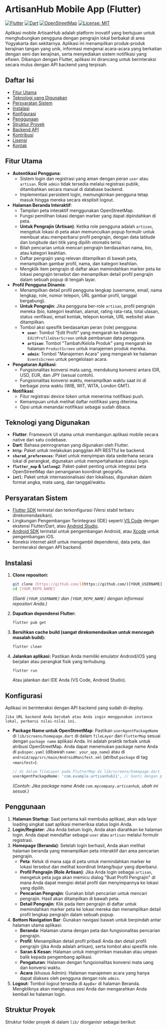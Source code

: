 # ArtisanHub Mobile App (Flutter)

[![Flutter](https://img.shields.io/badge/Flutter-02569B?style=for-the-badge&logo=flutter&logoColor=white)](https://flutter.dev/)
[![Dart](https://img.shields.io/badge/Dart-0175C2?style=for-the-badge&logo=dart&logoColor=white)](https://dart.dev/)
[![OpenStreetMap](https://img.shields.io/badge/OpenStreetMap-7DAB46?style=for-the-badge&logo=openstreetmap&logoColor=white)](https://www.openstreetmap.org/)
[![License: MIT](https://img.shields.io/badge/License-MIT-yellow.svg)](https://opensource.org/licenses/MIT)

Aplikasi mobile ArtisanHub adalah platform inovatif yang bertujuan untuk menghubungkan pengguna dengan pengrajin lokal berbakat di area Yogyakarta dan sekitarnya. Aplikasi ini menampilkan produk-produk kerajinan tangan yang unik, informasi mengenai acara-acara yang berkaitan dengan seni dan kerajinan, serta menyediakan sistem notifikasi yang efisien. Dibangun dengan Flutter, aplikasi ini dirancang untuk berinteraksi secara mulus dengan API backend yang terpisah.

## Daftar Isi

* [Fitur Utama](#fitur-utama)
* [Teknologi yang Digunakan](#teknologi-yang-digunakan)
* [Persyaratan Sistem](#persyaratan-sistem)
* [Instalasi](#instalasi)
* [Konfigurasi](#konfigurasi)
* [Penggunaan](#penggunaan)
* [Struktur Proyek](#struktur-proyek)
* [Backend API](#backend-api)
* [Kontribusi](#kontribusi)
* [Lisensi](#lisensi)
* [Kontak](#kontak)

## Fitur Utama

* **Autentikasi Pengguna**:
    * Sistem login dan registrasi yang aman dengan peran `user` atau `artisan`. Role `admin` tidak tersedia melalui registrasi publik, ditambahkan secara manual di database backend.
    * Implementasi persistent login, memungkinkan pengguna tetap masuk hingga mereka secara eksplisit logout.
* **Halaman Beranda Interaktif**:
    * Tampilan peta interaktif menggunakan OpenStreetMap.
    * Fungsi pemilihan lokasi dengan marker yang dapat dipindahkan di peta.
    * **Untuk Pengrajin (Artisan)**: Ketika role pengguna adalah `artisan`, mengetuk lokasi di peta akan memunculkan popup formulir untuk membuat atau memperbarui profil pengrajin, dengan data latitude dan longitude dari titik yang dipilih otomatis terisi.
    * Bilah pencarian untuk mencari pengrajin berdasarkan nama, bio, atau kategori keahlian.
    * Daftar pengrajin yang relevan ditampilkan di bawah peta, menampilkan gambar profil, nama, dan kategori keahlian.
    * Mengklik item pengrajin di daftar akan memindahkan marker peta ke lokasi pengrajin tersebut dan menampilkan detail profil pengrajin dalam sebuah popup di tengah layar.
* **Profil Pengguna Dinamis**:
    * Menampilkan detail profil pengguna lengkap (username, email, nama lengkap, role, nomor telepon, URL gambar profil, tanggal bergabung).
    * **Untuk Pengrajin**: Jika pengguna ber-role `artisan`, profil pengrajin mereka (bio, kategori keahlian, alamat, rating rata-rata, total ulasan, status verifikasi, email kontak, telepon kontak, URL website) akan ditampilkan.
    * Tombol aksi spesifik berdasarkan peran (role) pengguna:
        * **`user`**: Tombol "Edit Profil" yang mengarah ke halaman `EditProfileUserScreen` untuk pembaruan data pengguna.
        * **`artisan`**: Tombol "Tambah/Kelola Produk" yang mengarah ke halaman `ProductScreen` untuk manajemen produk mereka.
        * **`admin`**: Tombol "Manajemen Acara" yang mengarah ke halaman `EventsScreen` untuk pengelolaan acara.
* **Pengaturan Aplikasi**:
    * Fungsionalitas konversi mata uang, mendukung konversi antara IDR, USD, EUR, dan JPY (sesuai contoh).
    * Fungsionalitas konversi waktu, menampilkan waktu saat ini di berbagai zona waktu (WIB, WIT, WITA, London GMT).
* **Notifikasi**:
    * Fitur registrasi device token untuk menerima notifikasi push.
    * Kemampuan untuk melihat daftar notifikasi yang diterima.
    * Opsi untuk menandai notifikasi sebagai sudah dibaca.

## Teknologi yang Digunakan

* **Flutter**: Framework UI utama untuk membangun aplikasi mobile secara native dari satu codebase.
* **Dart**: Bahasa pemrograman yang digunakan oleh Flutter.
* **`http`**: Paket untuk melakukan panggilan API RESTful ke backend.
* **`shared_preferences`**: Paket untuk menyimpan data sederhana secara lokal di perangkat, digunakan untuk mempertahankan status login.
* **`flutter_map` & `latlong2`**: Paket-paket penting untuk integrasi peta OpenStreetMap dan penanganan koordinat geografis.
* **`intl`**: Paket untuk internasionalisasi dan lokalisasi, digunakan dalam format angka, mata uang, dan tanggal/waktu.

## Persyaratan Sistem

* [Flutter SDK](https://flutter.dev/docs/get-started/install) terinstal dan terkonfigurasi (Versi stabil terbaru direkomendasikan).
* Lingkungan Pengembangan Terintegrasi (IDE) seperti [VS Code](https://code.visualstudio.com/) dengan ekstensi Flutter/Dart, atau [Android Studio](https://developer.android.com/studio).
* [Android SDK](https://developer.android.com/studio) terinstal untuk pengembangan Android, atau [Xcode](https://developer.apple.com/xcode/) untuk pengembangan iOS.
* Koneksi internet aktif untuk mengambil dependensi, data peta, dan berinteraksi dengan API backend.

## Instalasi

1.  **Clone repositori:**
    ```bash
    git clone [https://github.com/](https://github.com/)[YOUR_USERNAME]/[YOUR_REPO_NAME].git
    cd [YOUR_REPO_NAME]
    ```
    *(Ganti `[YOUR_USERNAME]` dan `[YOUR_REPO_NAME]` dengan informasi repositori Anda.)*

2.  **Dapatkan dependensi Flutter:**
    ```bash
    flutter pub get
    ```

3.  **Bersihkan cache build (sangat direkomendasikan untuk mencegah masalah build):**
    ```bash
    flutter clean
    ```

4.  **Jalankan aplikasi:**
    Pastikan Anda memiliki emulator Android/iOS yang berjalan atau perangkat fisik yang terhubung.
    ```bash
    flutter run
    ```
    Atau jalankan dari IDE Anda (VS Code, Android Studio).

## Konfigurasi

Aplikasi ini berinteraksi dengan API backend yang sudah di-deploy.


    Jika URL backend Anda berubah atau Anda ingin menggunakan instance lokal, perbarui nilai-nilai ini.

* **Package Name untuk OpenStreetMap**:
    Pastikan `userAgentPackageName` di `lib/screens/homepage.dart` di dalam `TileLayer` dari `FlutterMap` sesuai dengan `package name` aplikasi Anda. Ini adalah praktik terbaik untuk atribusi OpenStreetMap.
    Anda dapat menemukan package name Anda di `pubspec.yaml` (dibawah `name: your_app_name`) atau di `android/app/src/main/AndroidManifest.xml` (atribut `package` di tag `<manifest>`).
    ```dart
    // di dalam TileLayer pada FlutterMap di lib/screens/homepage.dart
    userAgentPackageName: 'com.example.artisanhub11', // Ganti dengan package name aplikasi Anda yang sebenarnya
    ```
    *(Contoh: Jika package name Anda `com.mycompany.artisanhub`, ubah ini sesuai.)*

## Penggunaan

1.  **Halaman Startup**: Saat pertama kali membuka aplikasi, akan ada layar loading singkat saat aplikasi memeriksa status login Anda.
2.  **Login/Register**: Jika Anda belum login, Anda akan diarahkan ke halaman login. Anda dapat mendaftar sebagai `user` atau `artisan` melalui formulir registrasi.
3.  **Homepage (Beranda)**: Setelah login berhasil, Anda akan melihat halaman beranda yang menampilkan peta interaktif dan area pencarian pengrajin.
    * **Peta**: Ketuk di mana saja di peta untuk memindahkan marker ke lokasi tersebut dan melihat koordinat lintang/bujur yang diperbarui.
    * **Profil Pengrajin (Role Artisan)**: Jika Anda login sebagai `artisan`, mengetuk peta juga akan memicu dialog "Buat Profil Pengrajin" di mana Anda dapat mengisi detail profil dan menyimpannya ke lokasi yang dipilih.
    * **Pencarian Pengrajin**: Gunakan bilah pencarian untuk mencari pengrajin. Hasil akan ditampilkan di bawah peta.
    * **Detail Pengrajin**: Klik pada item pengrajin di daftar untuk memindahkan marker peta ke lokasi mereka dan menampilkan detail profil lengkap pengrajin dalam sebuah popup.
4.  **Bottom Navigation Bar**: Gunakan navigasi bawah untuk berpindah antar halaman utama aplikasi:
    * **Beranda**: Halaman utama dengan peta dan fungsionalitas pencarian pengrajin.
    * **Profil**: Menampilkan detail profil pribadi Anda dan detail profil pengrajin (jika Anda adalah artisan), serta tombol aksi spesifik role.
    * **Saran & Kesan**: Halaman untuk mengirimkan masukan atau umpan balik kepada pengembang aplikasi.
    * **Pengaturan**: Halaman dengan fungsionalitas konversi mata uang dan konversi waktu.
    * **Acara** (khusus Admin): Halaman manajemen acara yang hanya dapat diakses oleh pengguna dengan role `admin`.
5.  **Logout**: Tombol logout tersedia di `AppBar` di halaman Beranda. Mengkliknya akan menghapus sesi Anda dan mengarahkan Anda kembali ke halaman login.

## Struktur Proyek

Struktur folder proyek di dalam `lib/` diorganisir sebagai berikut:
